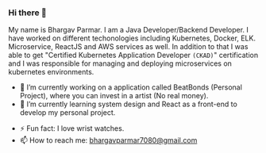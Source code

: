 ### Hi there 👋

My name is Bhargav Parmar. I am a Java Developer/Backend Developer. I have worked on different techonologies including Kubernetes, Docker, ELK. Microservice, ReactJS and AWS services as well. In addition to that I was able to get "Certified Kubernetes Application Developer `(CKAD)`" certification and I was responsible for managing and deploying microservices on kubernetes environments.

- 🔭 I’m currently working on a application called BeatBonds (Personal Project), where you can invest in a artist (No real money).
- 🌱 I’m currently learning system design and React as a front-end to develop my personal project.
<!-- - 🤔 I’m looking a job as a Java Developer/Backend Developer and ready to relocate. -->
- ⚡ Fun fact: I love wrist watches.
- 📫 How to reach me: bhargavparmar7080@gmail.com
  
<!--
- 👯 I’m looking to collaborate on ...
- 🤔 I’m looking for help with ... 
- 💬 Ask me about ... 
-->

  
<!--
- 😄 Pronouns: ... 
-->
<!--My portfolio [here](https://bhargav0605.github.io/portfolio)-->

<!--
**bhargav0605/bhargav0605** is a ✨ _special_ ✨ repository because its `README.md` (this file) appears on your GitHub profile.

Here are some ideas to get you started:
-->
